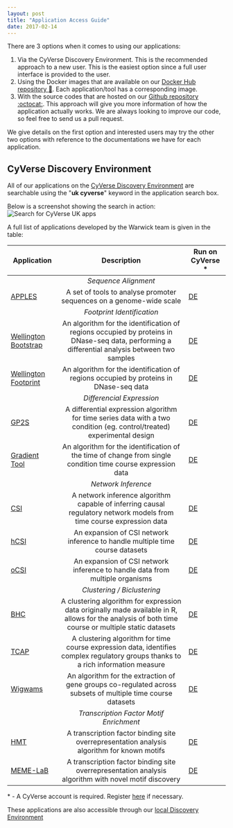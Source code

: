 ```yaml
---
layout: post
title: "Application Access Guide"
date: 2017-02-14
---
```


There are 3 options when it comes to using our applications:

1. Via the CyVerse Discovery Environment. This is the recommended approach to a new user. This is the easiest option since a full user interface is provided to the user.
2. Using the Docker images that are available on our [Docker Hub repository :whale:](https://hub.docker.com/u/cyversewarwick/). Each application/tool has a corresponding image.
3. With the source codes that are hosted on our [Github repository :octocat:](https://github.com/cyversewarwick). This approach will give you more information of how the application actually works. We are always looking to improve our code, so feel free to send us a pull request.

We give details on the first option and interested users may try the other two options with reference to the documentations we have for each application.

## CyVerse Discovery Environment

All of our applications on the [CyVerse Discovery Environment](https://de.cyverse.org/) are searchable using the "**uk cyverse**" keyword in the application search box.

Below is a screenshot showing the search in action:
![Search for CyVerse UK apps](https://cyversewarwick.github.io/images/Search_Apps.png)

A full list of applications developed by the Warwick team is given in the table:

| Application | Description | Run on CyVerse \* |
| --- | :---: | --- |
|  | *Sequence Alignment* |  |
| [APPLES](https://github.com/cyversewarwick/apples) | A set of tools to analyse promoter sequences on a genome-wide scale| [DE](https://de.cyverse.org/de/?type=apps&app-id=d99ca952-dbe2-11e6-9e37-0242ac120003) |
|  | *Footprint Identification* |  |
| [Wellington Bootstrap](https://github.com/cyversewarwick/wellington-bootstrap) | An algorithm for the identification of regions occupied by proteins in DNase-seq data, performing a differential analysis between two samples | [DE](https://de.cyverse.org/de/?type=apps&app-id=cbf83e84-1cf1-11e6-b710-0242ac120003) |
| [Wellington Footprint](https://github.com/cyversewarwick/wellington-footprint) | An algorithm for the identification of regions occupied by proteins in DNase-seq data | [DE](https://de.cyverse.org/de/?type=apps&app-id=035655fc-2736-11e6-ac3b-0242ac120003) |
|  | *Differencial Expression* |  |
| [GP2S](https://github.com/cyversewarwick/gp2s) | A differential expression algorithm for time series data with a two condition (eg. control/treated) experimental design | [DE](https://de.cyverse.org/de/?type=apps&app-id=655a8432-7432-11e6-a6f8-0242ac120003) |
| [Gradient Tool](https://github.com/cyversewarwick/gradienttool) | An algorithm for the identification of the time of change from single condition time course expression data | [DE](https://de.cyverse.org/de/?type=apps&app-id=11d9f454-78d4-11e6-9314-0242ac120003) |
|  | *Network Inference* |  |
| [CSI](https://github.com/cyversewarwick/csi) | A network inference algorithm capable of inferring causal regulatory network models from time course expression data | [DE](https://de.cyverse.org/de/?type=apps&app-id=12659e20-1c39-11e6-8842-0242ac120003) |
| [hCSI](https://github.com/cyversewarwick/hcsi) | An expansion of CSI network inference to handle multiple time course datasets | [DE](https://de.cyverse.org/de/?type=apps&app-id=ae88f3b0-1c3e-11e6-b0d6-0242ac120003) |
| [oCSI](https://github.com/cyversewarwick/ocsi) | An expansion of CSI network inference to handle data from multiple organisms | [DE](https://de.cyverse.org/de/?type=apps&app-id=429173d2-1c46-11e6-aaba-0242ac120003) |
|  | *Clustering / Biclustering* |  |
| [BHC](https://github.com/cyversewarwick/bhc) | A clustering algorithm for expression data originally made available in R, allows for the analysis of both time course or multiple static datasets | [DE](https://de.cyverse.org/de/?type=apps&app-id=1e03e32e-4e87-11e6-bd1d-0242ac120003) |
| [TCAP](https://github.com/cyversewarwick/tcap) | A clustering algorithm for time course expression data, identifies complex regulatory groups thanks to a rich information measure | [DE](https://de.cyverse.org/de/?type=apps&app-id=d874c350-ad90-11e6-a854-0242ac120003) |
| [Wigwams](https://github.com/cyversewarwick/wigwams) | An algorithm for the extraction of gene groups co-regulated across subsets of multiple time course datasets | [DE](https://de.cyverse.org/de/?type=apps&app-id=d5d04224-1cf8-11e6-81c4-0242ac120003) |
|  | *Transcription Factor Motif Enrichment* |  |
| [HMT](https://github.com/cyversewarwick/hmt) | A transcription factor binding site overrepresentation analysis algorithm for known motifs | [DE](https://de.cyverse.org/de/?type=apps&app-id=818d8ce0-5e4c-11e6-ac0d-0242ac120003) |
| [MEME-LaB](https://github.com/cyversewarwick/meme_lab) | A transcription factor binding site overrepresentation analysis algorithm with novel motif discovery | [DE](https://de.cyverse.org/de/?type=apps&app-id=b781fc48-8edd-11e6-b4ab-0242ac120003) |



\* - A CyVerse account is required. Register [here](https://user.cyverse.org/) if necessary.

These applications are also accessible through our [local Discovery Environment](https://cyverse.warwick.ac.uk/de)
